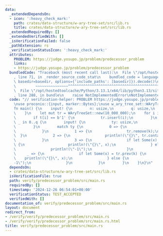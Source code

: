 ```yaml
---
data:
  _extendedDependsOn:
  - icon: ':heavy_check_mark:'
    path: crates/data-structure/w-ary-tree-set/src/lib.rs
    title: crates/data-structure/w-ary-tree-set/src/lib.rs
  _extendedRequiredBy: []
  _extendedVerifiedWith: []
  _isVerificationFailed: false
  _pathExtension: rs
  _verificationStatusIcon: ':heavy_check_mark:'
  attributes:
    PROBLEM: https://judge.yosupo.jp/problem/predecessor_problem
    links:
    - https://judge.yosupo.jp/problem/predecessor_problem
  bundledCode: "Traceback (most recent call last):\n  File \"/opt/hostedtoolcache/Python/3.13.1/x64/lib/python3.13/site-packages/onlinejudge_verify/documentation/build.py\"\
    , line 71, in _render_source_code_stat\n    bundled_code = language.bundle(stat.path,\
    \ basedir=basedir, options={'include_paths': [basedir]}).decode()\n          \
    \         ~~~~~~~~~~~~~~~^^^^^^^^^^^^^^^^^^^^^^^^^^^^^^^^^^^^^^^^^^^^^^^^^^^^^^^^^^^^^^^^^^\n\
    \  File \"/opt/hostedtoolcache/Python/3.13.1/x64/lib/python3.13/site-packages/onlinejudge_verify/languages/rust.py\"\
    , line 288, in bundle\n    raise NotImplementedError\nNotImplementedError\n"
  code: "// verification-helper: PROBLEM https://judge.yosupo.jp/problem/predecessor_problem\n\
    \nuse proconio::{input, marker::Bytes};\nuse w_ary_tree_set::WAryTreeSet;\n\n\
    fn main() {\n    input! {\n        n: usize,\n        q: usize,\n        t: Bytes,\n\
    \    }\n    let mut tr = WAryTreeSet::new(10_000_000);\n    for i in 0..n {\n\
    \        if t[i] == b'1' {\n            tr.insert(i);\n        }\n    }\n    for\
    \ _ in 0..q {\n        input! {\n            ty: usize,\n            k: usize,\n\
    \        }\n        match ty {\n            0 => {\n                tr.insert(k);\n\
    \            }\n            1 => {\n                tr.remove(k);\n          \
    \  }\n            2 => {\n                println!(\"{}\", tr.contains(k) as usize);\n\
    \            }\n            3 => {\n                if let Some(x) = tr.next(k)\
    \ {\n                    println!(\"{}\", x);\n                } else {\n    \
    \                println!(\"-1\");\n                }\n            }\n       \
    \     _ => {\n                if let Some(x) = tr.prev(k) {\n                \
    \    println!(\"{}\", x);\n                } else {\n                    println!(\"\
    -1\");\n                }\n            }\n        }\n    }\n}\n"
  dependsOn:
  - crates/data-structure/w-ary-tree-set/src/lib.rs
  isVerificationFile: true
  path: verify/predecessor_problem/src/main.rs
  requiredBy: []
  timestamp: '2024-12-26 06:54:01+00:00'
  verificationStatus: TEST_ACCEPTED
  verifiedWith: []
documentation_of: verify/predecessor_problem/src/main.rs
layout: document
redirect_from:
- /verify/verify/predecessor_problem/src/main.rs
- /verify/verify/predecessor_problem/src/main.rs.html
title: verify/predecessor_problem/src/main.rs
---
```

